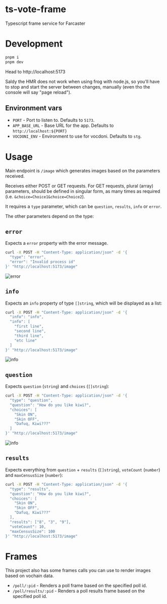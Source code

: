 # ts-vote-frame
Typescript frame service for Farcaster

Development
===========

```bash
pnpm i
pnpm dev
```

Head to http://localhost:5173

Saldy the HMR does not work when using frog with node.js, so you'll have to stop and start the server between changes, manually (even tho the console will say "page reload").

Environment vars
----------------

- `PORT` - Port to listen to. Defaults to `5173`.
- `APP_BASE_URL` - Base URL for the app. Defaults to `http://localhost:${PORT}`
- `VOCDONI_ENV` - Environment to use for vocdoni. Defaults to `stg`.

Usage
=====

Main endpoint is `/image` which generates images based on the parameters received.

Receives either POST or GET requests. For GET requests, plural (array) parameters, should be defined in singular form, as many times as required (i.e. `&choice=Choice1&choice=Choice2`).

It requires a `type` parameter, which can be `question`, `results`, `info` or `error`.

The other parameters depend on the type:

`error`
-------

Expects a `error` property with the error message.

```bash
curl -X POST -H "Content-Type: application/json" -d '{
  "type": "error",
  "error": "Invalid process id"
}' "http://localhost:5173/image"
```

![error](https://img.frame.vote/image?type=error&error=Invalid%20process%20id)

`info`
------

Expects an `info` property of type `[]string`, which will be displayed as a list:

```bash
curl -X POST -H "Content-Type: application/json" -d '{
  "info": "info",
  "info": [
    "first line",
    "second line",
    "third line",
    "etc line"
  ]
}' "http://localhost:5173/image"
```

![info](https://img.frame.vote/image?type=info&info=first%20line&info=second%20line&info=third%20line&info=etc%20line)

`question`
----------

Expects `question` (`string`) and `choices` (`[]string`):

```bash
curl -X POST -H "Content-Type: application/json" -d '{
  "type": "question",
  "question": "How do you like kiwi?",
  "choices": [
    "Skin ON",
    "Skin OFF",
    "Dafuq, Kiwi???"
  ]
}' "http://localhost:5173/image"
```

![info](http://img.frame.vote/image?type=question&question=How%20do%20you%20like%20kiwi??&choice=Skin%20ON&choice=Skin%20OFF&choice=Dafuq,%20Kiwi???)


`results`
---------

Expects everything from `question` + `results` (`[]string`), `voteCount` (`number`) and `maxCensusSize` (`number`):

```bash
curl -X POST -H "Content-Type: application/json" -d '{
  "type": "results",
  "question": "How do you like kiwi?",
  "choices": [
    "Skin ON",
    "Skin OFF",
    "Dafuq, Kiwi???"
  ],
  "results": ["8", "3", "9"],
  "voteCount": 10,
  "maxCensusSize": 100
}' "http://localhost:5173/image"
```

Frames
======

This project also has some frames calls you can use to render images based on vochain data.

- `/poll/:pid` - Renders a poll frame based on the specified poll id.
- `/poll/results/:pid` - Renders a poll results frame based on the specified poll id.
